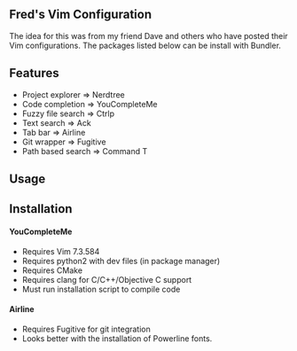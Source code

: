 ## Fred's Vim Configuration
The idea for this was from my friend Dave and others who have posted their Vim configurations.
The packages listed below can be install with Bundler.

## Features
* Project explorer => Nerdtree
* Code completion => YouCompleteMe
* Fuzzy file search => Ctrlp
* Text search => Ack
* Tab bar => Airline
* Git wrapper => Fugitive
* Path based search => Command T

## Usage

## Installation
#### YouCompleteMe

* Requires Vim 7.3.584
* Requires python2 with dev files (in package manager)
* Requires CMake
* Requires clang for C/C++/Objective C support
* Must run installation script to compile code

#### Airline

* Requires Fugitive for git integration
* Looks better with the installation of Powerline fonts.
